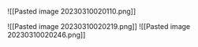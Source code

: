 ![[Pasted image 20230310020110.png]]

![[Pasted image 20230310020219.png]]
![[Pasted image 20230310020246.png]]

